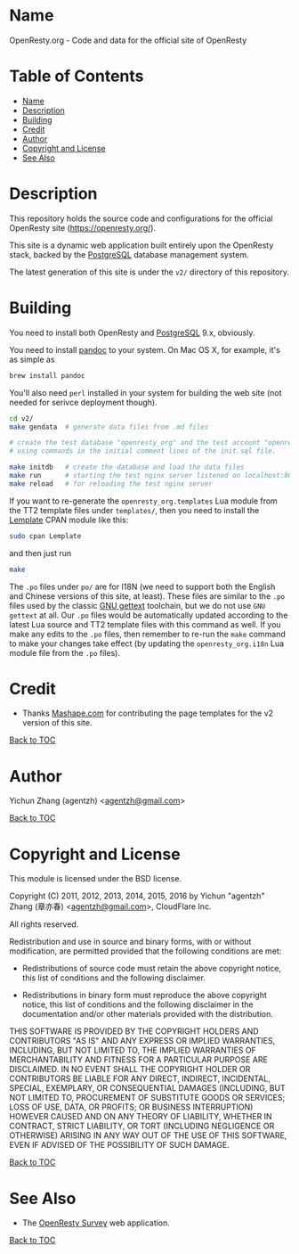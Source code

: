 Name
====

OpenResty.org - Code and data for the official site of OpenResty

Table of Contents
=================

* [Name](#name)
* [Description](#description)
* [Building](#building)
* [Credit](#credit)
* [Author](#author)
* [Copyright and License](#copyright-and-license)
* [See Also](#see-also)

Description
===========

This repository holds the source code and configurations for the official OpenResty site (https://openresty.org/).

This site is a dynamic web application built entirely upon the OpenResty stack, backed by the [PostgreSQL](http://www.postgresql.org/)
database management system.

The latest generation of this site is under the `v2/` directory of this repository.

Building
========

You need to install both OpenResty and [PostgreSQL](http://www.postgresql.org/) 9.x, obviously.

You need to install [pandoc](http://pandoc.org/) to your system. On Mac OS X, for example, it's as simple as

```bash
brew install pandoc
```

You'll also need `perl` installed in your system for building the web site (not needed for serivce deployment though).

```bash
cd v2/
make gendata  # generate data files from .md files

# create the test database "openresty_org" and the test account "openresty" in your local PostgreSQL server.
# using commands in the initial comment lines of the init.sql file.

make initdb   # create the database and load the data files
make run      # starting the test nginx server listened on localhost:8080
make reload   # for reloading the test nginx server
```

If you want to re-generate the `openresty_org.templates` Lua module from the TT2 template files under `templates/`, then
you need to install the [Lemplate](https://metacpan.org/pod/Lemplate) CPAN module like this:

```bash
sudo cpan Lemplate
```

and then just run

```bash
make
```

The `.po` files under `po/` are for I18N (we need to support both the English and Chinese versions of this site, at least).
These files are similar to the `.po` files used by the classic [GNU gettext](https://www.gnu.org/software/gettext/) toolchain,
but we do not use `GNU gettext` at all.  Our `.po` files would be automatically updated according to the latest Lua source
and TT2 template files with this command as well. If you make any edits to the `.po` files, then remember to re-run the
`make` command to make your changes take effect (by updating the `openresty_org.i18n` Lua module file from the `.po` files).

Credit
======

* Thanks [Mashape.com](https://www.mashape.com) for contributing the page templates for the v2 version of this site.

[Back to TOC](#table-of-contents)

Author
======

Yichun Zhang (agentzh) &lt;agentzh@gmail.com&gt;

[Back to TOC](#table-of-contents)

Copyright and License
=====================

This module is licensed under the BSD license.

Copyright (C) 2011, 2012, 2013, 2014, 2015, 2016 by Yichun "agentzh" Zhang (章亦春) &lt;agentzh@gmail.com&gt;, CloudFlare Inc.

All rights reserved.

Redistribution and use in source and binary forms, with or without modification, are permitted provided that the following conditions are met:

* Redistributions of source code must retain the above copyright notice, this list of conditions and the following disclaimer.

* Redistributions in binary form must reproduce the above copyright notice, this list of conditions and the following disclaimer in the documentation and/or other materials provided with the distribution.

THIS SOFTWARE IS PROVIDED BY THE COPYRIGHT HOLDERS AND CONTRIBUTORS "AS IS" AND ANY EXPRESS OR IMPLIED WARRANTIES, INCLUDING, BUT NOT LIMITED TO, THE IMPLIED WARRANTIES OF MERCHANTABILITY AND FITNESS FOR A PARTICULAR PURPOSE ARE DISCLAIMED. IN NO EVENT SHALL THE COPYRIGHT HOLDER OR CONTRIBUTORS BE LIABLE FOR ANY DIRECT, INDIRECT, INCIDENTAL, SPECIAL, EXEMPLARY, OR CONSEQUENTIAL DAMAGES (INCLUDING, BUT NOT LIMITED TO, PROCUREMENT OF SUBSTITUTE GOODS OR SERVICES; LOSS OF USE, DATA, OR PROFITS; OR BUSINESS INTERRUPTION) HOWEVER CAUSED AND ON ANY THEORY OF LIABILITY, WHETHER IN CONTRACT, STRICT LIABILITY, OR TORT (INCLUDING NEGLIGENCE OR OTHERWISE) ARISING IN ANY WAY OUT OF THE USE OF THIS SOFTWARE, EVEN IF ADVISED OF THE POSSIBILITY OF SUCH DAMAGE.

[Back to TOC](#table-of-contents)

See Also
========

* The [OpenResty Survey](https://github.com/agentzh/openresty-survey) web application.

[Back to TOC](#table-of-contents)

